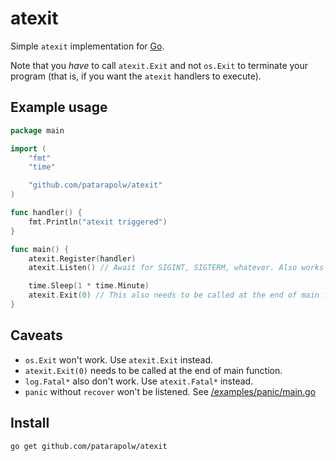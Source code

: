 # atexit

Simple `atexit` implementation for [Go](https://golang.org).

Note that you *have* to call `atexit.Exit` and not `os.Exit` to terminate your
program (that is, if you want the `atexit` handlers to execute).

## Example usage

```go
package main

import (
	"fmt"
	"time"

	"github.com/patarapolw/atexit"
)

func handler() {
	fmt.Println("atexit triggered")
}

func main() {
	atexit.Register(handler)
	atexit.Listen() // Await for SIGINT, SIGTERM, whatever. Also works in Windows

	time.Sleep(1 * time.Minute)
	atexit.Exit(0) // This also needs to be called at the end of main function.
}
```

## Caveats

- `os.Exit` won't work. Use `atexit.Exit` instead.
- `atexit.Exit(0)` needs to be called at the end of main function.
- `log.Fatal*` also don't work. Use `atexit.Fatal*` instead.
- `panic` without `recover` won't be listened. See [/examples/panic/main.go](/examples/panic/main.go)

## Install

    go get github.com/patarapolw/atexit

